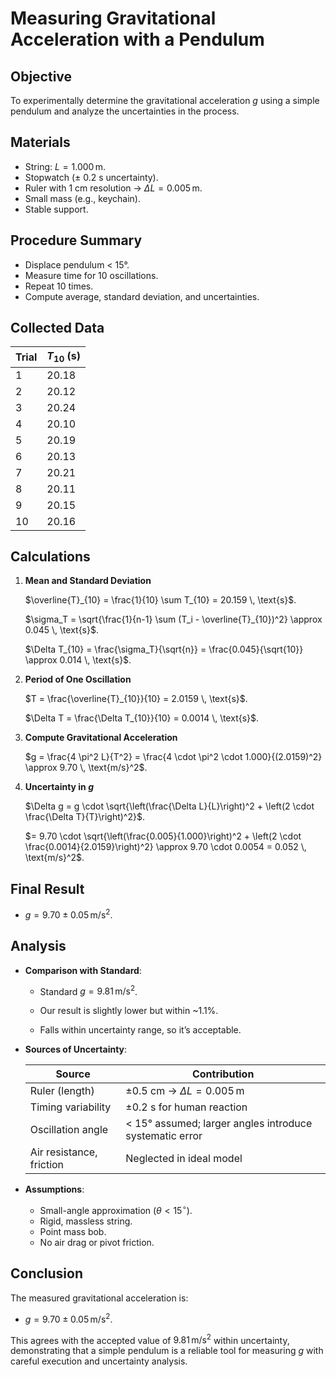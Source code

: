# Measuring Gravitational Acceleration with a Pendulum

## Objective

To experimentally determine the gravitational acceleration $g$ using a simple pendulum and analyze the uncertainties in the process.

## Materials

- String: $L = 1.000 \, \text{m}$.
- Stopwatch (± 0.2 s uncertainty).
- Ruler with 1 cm resolution → $\Delta L = 0.005 \, \text{m}$.
- Small mass (e.g., keychain).
- Stable support.

## Procedure Summary

- Displace pendulum < 15°.
- Measure time for 10 oscillations.
- Repeat 10 times.
- Compute average, standard deviation, and uncertainties.

## Collected Data

| Trial | $T_{10}$ (s) |
|-------|--------------|
| 1     | 20.18        |
| 2     | 20.12        |
| 3     | 20.24        |
| 4     | 20.10        |
| 5     | 20.19        |
| 6     | 20.13        |
| 7     | 20.21        |
| 8     | 20.11        |
| 9     | 20.15        |
| 10    | 20.16        |

## Calculations

1. **Mean and Standard Deviation**
   
    
    $\overline{T}_{10} = \frac{1}{10} \sum T_{10} = 20.159 \, \text{s}$.
   
    
    $\sigma_T = \sqrt{\frac{1}{n-1} \sum (T_i - \overline{T}_{10})^2} \approx 0.045 \, \text{s}$.
   
    
    $\Delta T_{10} = \frac{\sigma_T}{\sqrt{n}} = \frac{0.045}{\sqrt{10}} \approx 0.014 \, \text{s}$.

2. **Period of One Oscillation**
   
   
    $T = \frac{\overline{T}_{10}}{10} = 2.0159 \, \text{s}$.
   
   
    $\Delta T = \frac{\Delta T_{10}}{10} = 0.0014 \, \text{s}$.

3. **Compute Gravitational Acceleration**
   
   
    $g = \frac{4 \pi^2 L}{T^2} = \frac{4 \cdot \pi^2 \cdot 1.000}{(2.0159)^2} \approx 9.70 \, \text{m/s}^2$.

4. **Uncertainty in $g$**
   
   
    $\Delta g = g \cdot \sqrt{\left(\frac{\Delta L}{L}\right)^2 + \left(2 \cdot \frac{\Delta T}{T}\right)^2}$.
   
   
    $= 9.70 \cdot \sqrt{\left(\frac{0.005}{1.000}\right)^2 + \left(2 \cdot \frac{0.0014}{2.0159}\right)^2} \approx 9.70 \cdot 0.0054 = 0.052 \, \text{m/s}^2$.

## Final Result

- $g = 9.70 \pm 0.05 \, \text{m/s}^2$.

## Analysis

- **Comparison with Standard**:
     - Standard $g = 9.81 \, \text{m/s}^2$.

     - Our result is slightly lower but within ~1.1%.

     - Falls within uncertainty range, so it’s acceptable.





- **Sources of Uncertainty**:

  | Source              | Contribution                  |
  |---------------------|--------------------------------|
  | Ruler (length)      | ±0.5 cm → $\Delta L = 0.005 \, \text{m}$ |
  | Timing variability  | ±0.2 s for human reaction     |
  | Oscillation angle   | < 15° assumed; larger angles introduce systematic error |
  | Air resistance, friction | Neglected in ideal model |



- **Assumptions**:
  - Small-angle approximation ($\theta < 15^\circ$).
  - Rigid, massless string.
  - Point mass bob.
  - No air drag or pivot friction.

## Conclusion

The measured gravitational acceleration is:

- $g = 9.70 \pm 0.05 \, \text{m/s}^2$.

This agrees with the accepted value of $9.81 \, \text{m/s}^2$ within uncertainty, demonstrating that a simple pendulum is a reliable tool for measuring $g$ with careful execution and uncertainty analysis.

